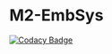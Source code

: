 # M2-EmbSys

[![Codacy Badge](https://api.codacy.com/project/badge/Grade/2d0ef133dcd9441db165ac0bbdd7b1f6)](https://app.codacy.com/gh/Nagendramalakalapalli/M2-EmbSys?utm_source=github.com&utm_medium=referral&utm_content=Nagendramalakalapalli/M2-EmbSys&utm_campaign=Badge_Grade_Settings)